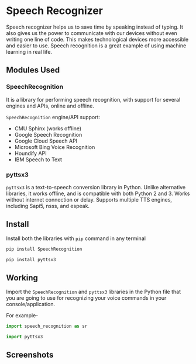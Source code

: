 # Speech Recognizer
Speech recognizer helps us to save time by speaking instead of typing. 
It also gives us the power to communicate with our devices without even writing one line of code. 
This makes technological devices more accessible and easier to use. Speech recognition is a great example of using machine learning in real life.

## Modules Used

### SpeechRecognition

It is a library for performing speech recognition, with support for several engines and APIs, online and offline.

`SpeechRecognition` engine/API support:

- CMU Sphinx (works offline)
- Google Speech Recognition
- Google Cloud Speech API
- Microsoft Bing Voice Recognition
- Houndify API
- IBM Speech to Text

### pyttsx3 

`pyttsx3` is a text-to-speech conversion library in Python. Unlike alternative libraries, it works offline, and is compatible with both Python 2 and 3. Works without internet connection or delay. Supports multiple TTS engines, including Sapi5, nsss, and espeak.

## Install

Install both the libraries with `pip` command in any terminal

```python
pip install SpeechRecognition

pip install pyttsx3
```

## Working

Import the `SpeechRecognition` and `pyttsx3` libraries in the Python file that you are going to use for recognizing your voice commands in your console/application.

For example-

```python
import speech_recognition as sr 

import pyttsx3                                                        
```

## Screenshots

